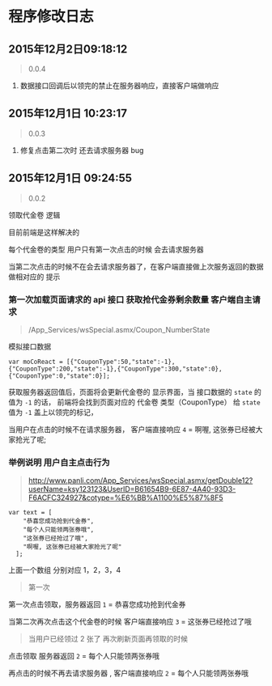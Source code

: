 # 程序修改日志

## 2015年12月2日09:18:12

>0.0.4

1. 数据接口回调后以领完的禁止在服务器响应，直接客户端做响应


## 2015年12月1日 10:23:17

>0.0.3

1. 修复点击第二次时 还去请求服务器 bug


## 2015年12月1日 09:24:55

>0.0.2

领取代金卷 逻辑

目前前端是这样解决的

每个代金卷的类型 用户只有第一次点击的时候 会去请求服务器

当第二次点击的时候不在会去请求服务器了，在客户端直接做上次服务返回的数据做相对应的 提示

### 第一次加载页面请求的 api 接口 获取抢代金券剩余数量 客户端自主请求

>/App_Services/wsSpecial.asmx/Coupon_NumberState

模拟接口数据

```
var moCoReact = [{"CouponType":50,"state":-1},{"CouponType":200,"state":-1},{"CouponType":300,"state":0},{"CouponType":0,"state":0}];
```

获取服务器返回值后，页面将会更新代金卷的 显示界面，当 接口数据的 `state` 的值为 `-1` 的话，
前端将会找到页面对应的 代金卷 类型（CouponType） 给 `state` 值为 `-1` 盖上以领完的标记，

当用户在点击的时候不在请求服务器，
客户端直接响应 `4` = 啊喔, 这张券已经被大家抢光了呢;


### 举例说明 用户自主点击行为

>http://www.panli.com/App_Services/wsSpecial.asmx/getDouble12?userName=ksy123123&UserID=B61654B9-6E87-4A40-93D3-F6ACFC324927&cotype=%E6%BB%A1100%E5%87%8F5

```
var text = [
    "恭喜您成功抢到代金券",
    "每个人只能领两张券哦",
    "这张券已经抢过了哦",
    "啊喔, 这张券已经被大家抢光了呢"
  ];  
```

上面一个数组 分别对应 1，2，3，4


> 第一次

第一次点击领取，服务器返回 `1` = 恭喜您成功抢到代金券

当第二次再次点击这个代金卷的时候 客户端直接响应  `3`  = 这张券已经抢过了哦

> 当用户已经领过 2 张了  再次刷新页面再领取的时候

点击领取 服务器返回 `2` =   每个人只能领两张券哦

再点击的时候不再去请求服务器 , 客户端直接响应  `2`  = 每个人只能领两张券哦
